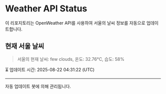 
# Weather API Status

이 리포지토리는 OpenWeather API를 사용하여 서울의 날씨 정보를 자동으로 업데이트합니다.

## 현재 서울 날씨
> 서울의 현재 날씨: few clouds, 온도: 32.76°C, 습도: 58%

⏳ 업데이트 시간: 2025-08-22 04:31:22 (UTC)

---
자동 업데이트 봇에 의해 관리됩니다.
